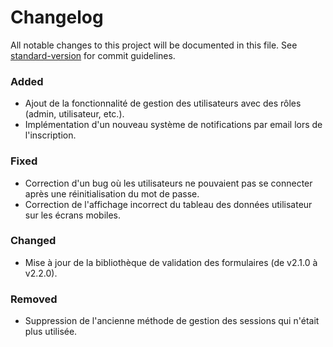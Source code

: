 # Changelog

All notable changes to this project will be documented in this file. See [standard-version](https://github.com/conventional-changelog/standard-version) for commit guidelines.



### Added
- Ajout de la fonctionnalité de gestion des utilisateurs avec des rôles (admin, utilisateur, etc.).
- Implémentation d'un nouveau système de notifications par email lors de l'inscription.
  
### Fixed
- Correction d'un bug où les utilisateurs ne pouvaient pas se connecter après une réinitialisation du mot de passe.
- Correction de l'affichage incorrect du tableau des données utilisateur sur les écrans mobiles.

### Changed
- Mise à jour de la bibliothèque de validation des formulaires (de v2.1.0 à v2.2.0).

### Removed
- Suppression de l'ancienne méthode de gestion des sessions qui n'était plus utilisée.

